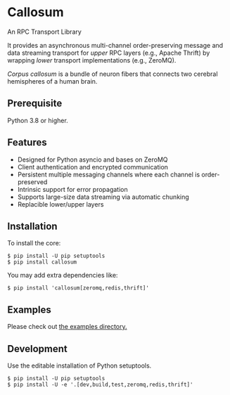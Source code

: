 Callosum
========

An RPC Transport Library

It provides an asynchronous multi-channel order-preserving message and data
streaming transport for *upper* RPC layers (e.g., Apache Thrift) by wrapping
*lower* transport implementations (e.g., ZeroMQ).

*Corpus callosum* is a bundle of neuron fibers that connects two cerebral
hemispheres of a human brain.

Prerequisite
------------

Python 3.8 or higher.

Features
--------

* Designed for Python asyncio and bases on ZeroMQ
* Client authentication and encrypted communication
* Persistent multiple messaging channels where each channel is order-preserved
* Intrinsic support for error propagation
* Supports large-size data streaming via automatic chunking
* Replacible lower/upper layers

Installation
------------

To install the core:

```console
$ pip install -U pip setuptools
$ pip install callosum
```

You may add extra dependencies like:

```console
$ pip install 'callosum[zeromq,redis,thrift]'
```

Examples
--------

Please check out [the examples directory.](https://github.com/lablup/callosum/tree/master/examples)

Development
-----------

Use the editable installation of Python setuptools.

```console
$ pip install -U pip setuptools
$ pip install -U -e '.[dev,build,test,zeromq,redis,thrift]'
```
